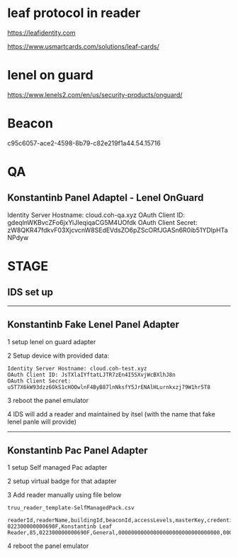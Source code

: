 
# leaf protocol in reader

<https://leafidentity.com>

<https://www.usmartcards.com/solutions/leaf-cards/>

# lenel on guard

<https://www.lenels2.com/en/us/security-products/onguard/>

# Beacon 

c95c6057-ace2-4598-8b79-c82e219f1a44.54.15716

# QA

## Konstantinb Panel Adaptel - Lenel OnGuard

Identity Server Hostname: cloud.coh-qa.xyz
OAuth Client ID: gdeqlnWKBvcZFo6jxYiJIeqiqaCG5M4UOfdk
OAuth Client Secret: zW8QKR47fdkvF03XjcvcnW8SEdEVdsZO6pZScORfJGASn6R0ib51YDlpHTaNPdyw

# STAGE

## IDS set up
----
## Konstantinb Fake Lenel Panel Adapter

1 setup lenel on guard adapter 

2 Setup device with provided data:
```
Identity Server Hostname: cloud.coh-test.xyz
OAuth Client ID: JsTXlaIYftatLJTR7zEn4I5SXvjWcBXlhJ8n
OAuth Client Secret: u5T7X6kW93dzz6OkS1cHOOwlnF4ByB87lnNksfY5JrENAlHLurnkxzj79W1hr5T8
```

3 reboot the panel emulator

4 IDS will add a reader and maintained by itsel (with the name that fake lenel panle will provide)

---

## Konstantinb Pac Panel Adapter

1 setup Self managed Pac adapter

2 setup virtual badge for that adapter

3 Add reader manually using file below

`truu_reader_template-SelfManagedPack.csv`
```
readerId,readerName,buildingId,beaconId,accessLevels,masterKey,credentialKey,readerType
022300000000690F,Konstantinb Leaf Reader,85,022300000000690F,General,00000000000000000000000000000000,00000000000000000000000000000000,LEAF
```

4 reboot the panel emulator

